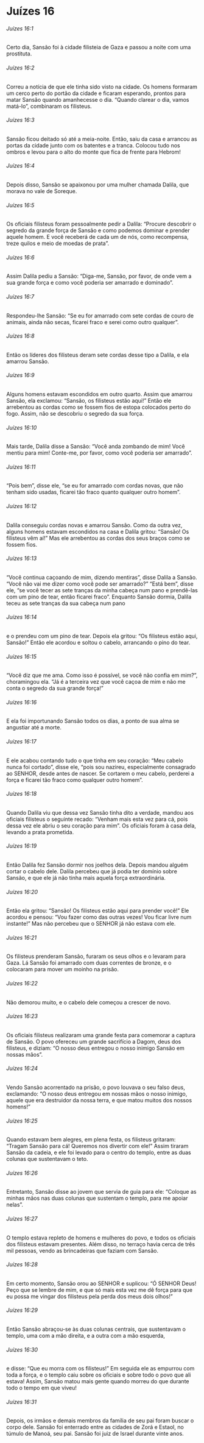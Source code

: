 # Juízes 16

###### Juízes 16:1

Certo dia, Sansão foi à cidade filisteia de Gaza e passou a noite com uma prostituta.

###### Juízes 16:2

Correu a notícia de que ele tinha sido visto na cidade. Os homens formaram um cerco perto do portão da cidade e ficaram esperando, prontos para matar Sansão quando amanhecesse o dia. “Quando clarear o dia, vamos matá-lo”, combinaram os filisteus.

###### Juízes 16:3

Sansão ficou deitado só até a meia-noite. Então, saiu da casa e arrancou as portas da cidade junto com os batentes e a tranca. Colocou tudo nos ombros e levou para o alto do monte que fica de frente para Hebrom!

###### Juízes 16:4

Depois disso, Sansão se apaixonou por uma mulher chamada Dalila, que morava no vale de Soreque.

###### Juízes 16:5

Os oficiais filisteus foram pessoalmente pedir a Dalila: “Procure descobrir o segredo da grande força de Sansão e como podemos dominar e prender aquele homem. E você receberá de cada um de nós, como recompensa, treze quilos e meio de moedas de prata”.

###### Juízes 16:6

Assim Dalila pediu a Sansão: “Diga-me, Sansão, por favor, de onde vem a sua grande força e como você poderia ser amarrado e dominado”.

###### Juízes 16:7

Respondeu-lhe Sansão: “Se eu for amarrado com sete cordas de couro de animais, ainda não secas, ficarei fraco e serei como outro qualquer”.

###### Juízes 16:8

Então os líderes dos filisteus deram sete cordas desse tipo a Dalila, e ela amarrou Sansão.

###### Juízes 16:9

Alguns homens estavam escondidos em outro quarto. Assim que amarrou Sansão, ela exclamou: “Sansão, os filisteus estão aqui!” Então ele arrebentou as cordas como se fossem fios de estopa colocados perto do fogo. Assim, não se descobriu o segredo da sua força.

###### Juízes 16:10

Mais tarde, Dalila disse a Sansão: “Você anda zombando de mim! Você mentiu para mim! Conte-me, por favor, como você poderia ser amarrado”.

###### Juízes 16:11

“Pois bem”, disse ele, “se eu for amarrado com cordas novas, que não tenham sido usadas, ficarei tão fraco quanto qualquer outro homem”.

###### Juízes 16:12

Dalila conseguiu cordas novas e amarrou Sansão. Como da outra vez, alguns homens estavam escondidos na casa e Dalila gritou: “Sansão! Os filisteus vêm aí!” Mas ele arrebentou as cordas dos seus braços como se fossem fios.

###### Juízes 16:13

“Você continua caçoando de mim, dizendo mentiras”, disse Dalila a Sansão. “Você não vai me dizer como você pode ser amarrado?” “Está bem”, disse ele, “se você tecer as sete tranças da minha cabeça num pano e prendê-las com um pino de tear, então ficarei fraco”. Enquanto Sansão dormia, Dalila teceu as sete tranças da sua cabeça num pano

###### Juízes 16:14

e o prendeu com um pino de tear. Depois ela gritou: “Os filisteus estão aqui, Sansão!” Então ele acordou e soltou o cabelo, arrancando o pino do tear.

###### Juízes 16:15

“Você diz que me ama. Como isso é possível, se você não confia em mim?”, choramingou ela. “Já é a terceira vez que você caçoa de mim e não me conta o segredo da sua grande força!”

###### Juízes 16:16

E ela foi importunando Sansão todos os dias, a ponto de sua alma se angustiar até a morte.

###### Juízes 16:17

E ele acabou contando tudo o que tinha em seu coração: “Meu cabelo nunca foi cortado”, disse ele, “pois sou nazireu, especialmente consagrado ao SENHOR, desde antes de nascer. Se cortarem o meu cabelo, perderei a força e ficarei tão fraco como qualquer outro homem”.

###### Juízes 16:18

Quando Dalila viu que dessa vez Sansão tinha dito a verdade, mandou aos oficiais filisteus o seguinte recado: “Venham mais esta vez para cá, pois dessa vez ele abriu o seu coração para mim”. Os oficiais foram à casa dela, levando a prata prometida.

###### Juízes 16:19

Então Dalila fez Sansão dormir nos joelhos dela. Depois mandou alguém cortar o cabelo dele. Dalila percebeu que já podia ter domínio sobre Sansão, e que ele já não tinha mais aquela força extraordinária.

###### Juízes 16:20

Então ela gritou: “Sansão! Os filisteus estão aqui para prender você!” Ele acordou e pensou: “Vou fazer como das outras vezes! Vou ficar livre num instante!” Mas não percebeu que o SENHOR já não estava com ele.

###### Juízes 16:21

Os filisteus prenderam Sansão, furaram os seus olhos e o levaram para Gaza. Lá Sansão foi amarrado com duas correntes de bronze, e o colocaram para mover um moinho na prisão.

###### Juízes 16:22

Não demorou muito, e o cabelo dele começou a crescer de novo.

###### Juízes 16:23

Os oficiais filisteus realizaram uma grande festa para comemorar a captura de Sansão. O povo ofereceu um grande sacrifício a Dagom, deus dos filisteus, e diziam: “O nosso deus entregou o nosso inimigo Sansão em nossas mãos”.

###### Juízes 16:24

Vendo Sansão acorrentado na prisão, o povo louvava o seu falso deus, exclamando: “O nosso deus entregou em nossas mãos o nosso inimigo, aquele que era destruidor da nossa terra, e que matou muitos dos nossos homens!”

###### Juízes 16:25

Quando estavam bem alegres, em plena festa, os filisteus gritaram: “Tragam Sansão para cá! Queremos nos divertir com ele!” Assim tiraram Sansão da cadeia, e ele foi levado para o centro do templo, entre as duas colunas que sustentavam o teto.

###### Juízes 16:26

Entretanto, Sansão disse ao jovem que servia de guia para ele: “Coloque as minhas mãos nas duas colunas que sustentam o templo, para me apoiar nelas”.

###### Juízes 16:27

O templo estava repleto de homens e mulheres do povo, e todos os oficiais dos filisteus estavam presentes. Além disso, no terraço havia cerca de três mil pessoas, vendo as brincadeiras que faziam com Sansão.

###### Juízes 16:28

Em certo momento, Sansão orou ao SENHOR e suplicou: “Ó SENHOR Deus! Peço que se lembre de mim, e que só mais esta vez me dê força para que eu possa me vingar dos filisteus pela perda dos meus dois olhos!”

###### Juízes 16:29

Então Sansão abraçou-se às duas colunas centrais, que sustentavam o templo, uma com a mão direita, e a outra com a mão esquerda,

###### Juízes 16:30

e disse: “Que eu morra com os filisteus!” Em seguida ele as empurrou com toda a força, e o templo caiu sobre os oficiais e sobre todo o povo que ali estava! Assim, Sansão matou mais gente quando morreu do que durante todo o tempo em que viveu!

###### Juízes 16:31

Depois, os irmãos e demais membros da família de seu pai foram buscar o corpo dele. Sansão foi enterrado entre as cidades de Zorá e Estaol, no túmulo de Manoá, seu pai. Sansão foi juiz de Israel durante vinte anos.

